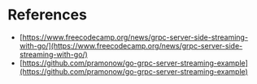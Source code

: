 # References

- [https://www.freecodecamp.org/news/grpc-server-side-streaming-with-go/](https://www.freecodecamp.org/news/grpc-server-side-streaming-with-go/)
- [https://github.com/pramonow/go-grpc-server-streaming-example](https://github.com/pramonow/go-grpc-server-streaming-example)